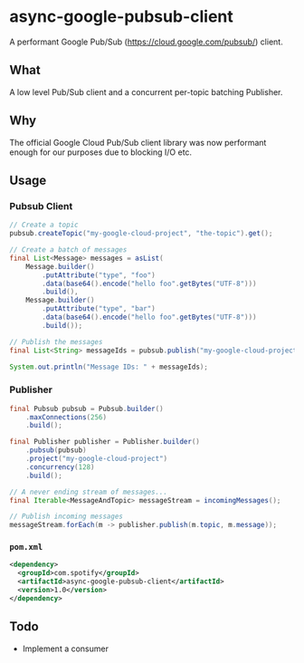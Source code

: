 async-google-pubsub-client
==========================

A performant Google Pub/Sub (https://cloud.google.com/pubsub/) client.

What
----

A low level Pub/Sub client and a concurrent per-topic batching Publisher. 

Why
---
The official Google Cloud Pub/Sub client library was now performant enough for our purposes due to blocking I/O etc.

Usage
-----

### Pubsub Client

```java
// Create a topic
pubsub.createTopic("my-google-cloud-project", "the-topic").get();

// Create a batch of messages
final List<Message> messages = asList(
    Message.builder()
        .putAttribute("type", "foo")
        .data(base64().encode("hello foo".getBytes("UTF-8")))
        .build(),
    Message.builder()
        .putAttribute("type", "bar")
        .data(base64().encode("hello foo".getBytes("UTF-8")))
        .build());

// Publish the messages
final List<String> messageIds = pubsub.publish("my-google-cloud-project", "the-topic", messages).get();

System.out.println("Message IDs: " + messageIds);
```

### Publisher

```java
final Pubsub pubsub = Pubsub.builder()
    .maxConnections(256)
    .build();

final Publisher publisher = Publisher.builder()
    .pubsub(pubsub)
    .project("my-google-cloud-project")
    .concurrency(128)
    .build();

// A never ending stream of messages...
final Iterable<MessageAndTopic> messageStream = incomingMessages();

// Publish incoming messages
messageStream.forEach(m -> publisher.publish(m.topic, m.message));
```



### `pom.xml`

```xml
<dependency>
  <groupId>com.spotify</groupId>
  <artifactId>async-google-pubsub-client</artifactId>
  <version>1.0</version>
</dependency>
```


Todo
----

* Implement a consumer
